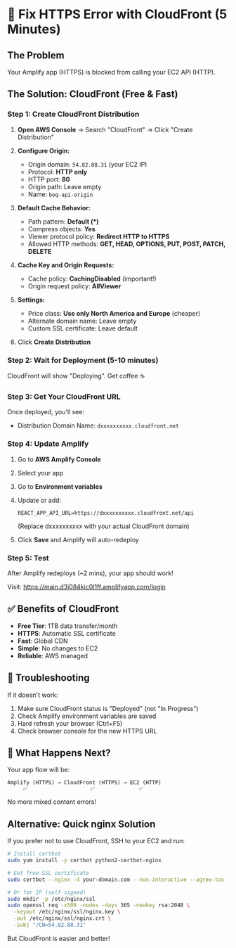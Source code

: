 # 🚀 Fix HTTPS Error with CloudFront (5 Minutes)

## The Problem
Your Amplify app (HTTPS) is blocked from calling your EC2 API (HTTP).

## The Solution: CloudFront (Free & Fast)

### Step 1: Create CloudFront Distribution

1. **Open AWS Console** → Search "CloudFront" → Click "Create Distribution"

2. **Configure Origin:**
   - Origin domain: `54.82.88.31` (your EC2 IP)
   - Protocol: **HTTP only**
   - HTTP port: **80**
   - Origin path: Leave empty
   - Name: `boq-api-origin`

3. **Default Cache Behavior:**
   - Path pattern: **Default (*)**
   - Compress objects: **Yes**
   - Viewer protocol policy: **Redirect HTTP to HTTPS**
   - Allowed HTTP methods: **GET, HEAD, OPTIONS, PUT, POST, PATCH, DELETE**
   
4. **Cache Key and Origin Requests:**
   - Cache policy: **CachingDisabled** (important!)
   - Origin request policy: **AllViewer**

5. **Settings:**
   - Price class: **Use only North America and Europe** (cheaper)
   - Alternate domain name: Leave empty
   - Custom SSL certificate: Leave default

6. Click **Create Distribution**

### Step 2: Wait for Deployment (5-10 minutes)

CloudFront will show "Deploying". Get coffee ☕

### Step 3: Get Your CloudFront URL

Once deployed, you'll see:
- Distribution Domain Name: `dxxxxxxxxxx.cloudfront.net`

### Step 4: Update Amplify

1. Go to **AWS Amplify Console**
2. Select your app
3. Go to **Environment variables**
4. Update or add:
   ```
   REACT_APP_API_URL=https://dxxxxxxxxxx.cloudfront.net/api
   ```
   (Replace dxxxxxxxxxx with your actual CloudFront domain)

5. Click **Save** and Amplify will auto-redeploy

### Step 5: Test

After Amplify redeploys (~2 mins), your app should work!

Visit: https://main.d3j084kic0l1ff.amplifyapp.com/login

## ✅ Benefits of CloudFront

- **Free Tier**: 1TB data transfer/month
- **HTTPS**: Automatic SSL certificate
- **Fast**: Global CDN
- **Simple**: No changes to EC2
- **Reliable**: AWS managed

## 🔧 Troubleshooting

If it doesn't work:
1. Make sure CloudFront status is "Deployed" (not "In Progress")
2. Check Amplify environment variables are saved
3. Hard refresh your browser (Ctrl+F5)
4. Check browser console for the new HTTPS URL

## 📝 What Happens Next?

Your app flow will be:
```
Amplify (HTTPS) → CloudFront (HTTPS) → EC2 (HTTP)
     ✅                    ✅              ✅
```

No more mixed content errors!

## Alternative: Quick nginx Solution

If you prefer not to use CloudFront, SSH to your EC2 and run:

```bash
# Install certbot
sudo yum install -y certbot python2-certbot-nginx

# Get free SSL certificate
sudo certbot --nginx -d your-domain.com --non-interactive --agree-tos --email your-email@example.com

# Or for IP (self-signed)
sudo mkdir -p /etc/nginx/ssl
sudo openssl req -x509 -nodes -days 365 -newkey rsa:2048 \
  -keyout /etc/nginx/ssl/nginx.key \
  -out /etc/nginx/ssl/nginx.crt \
  -subj "/CN=54.82.88.31"
```

But CloudFront is easier and better!